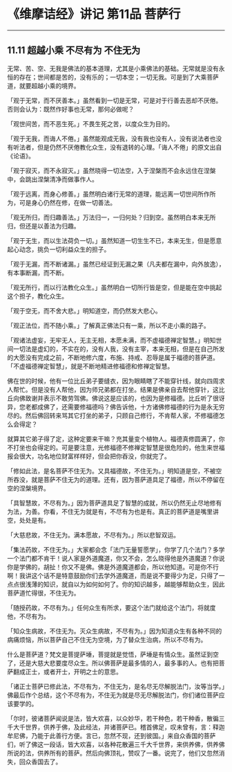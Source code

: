 # 《维摩诘经》讲记 第11品 菩萨行

------

## 11.11 超越小乘 不尽有为 不住无为

无常、苦、空、无我是佛法的基本道理，尤其是小乘佛法的基础。无常就是没有永恒的存在；世间都是苦的，没有乐的；一切本空；一切无我。可是到了大乘菩萨道，就要超越小乘的境界。

「观于无常，而不厌善本。」虽然看到一切是无常，可是对于行善去恶却不厌倦。否则会认为：既然作好事也无常，那何必做呢？

「观世间苦，而不恶生死。」不畏生死之苦，以度众生为目的。

「观于无我，而诲人不倦。」虽然能观成无我，没有我也没有人，没有说法者也没有听法者，但是仍然不厌倦教化众生，没有退转的心理。「诲人不倦」的原文出自《论语》。

「观于寂灭，而不永寂灭。」虽然晓得一切法空，入于涅槃而不会永远住在涅槃中，会跳出涅槃清净而做事作人。

「观于远离，而身心修善。」虽然明白诸行无常的道理，能远离一切世间所作所为，可是身心仍然在修，在做一切善法。

「观无所归，而归趣善法。」万法归一，一归何处？归到空。虽然明白本来无所归，但还是以善法为归趣。

「观于无生，而以生法荷负一切。」虽然知道一切生生不已，本来无生，但是愿意起心动念，挑负一切利益众生的担子。

「观于无漏，而不断诸漏。」虽然已经证到无漏之果（凡夫都在漏中，向外放逸），有本事断漏，而不断。

「观无所行，而以行法教化众生。」虽然明白一切所行皆是空，但是能在空中挑起这个担子，教化众生。

「观于空无，而不舍大悲。」明知道空，而仍然发大悲心。

「观正法位，而不随小乘。」了解真正佛法只有一乘，所以不走小乘的路子。

「观诸法虚妄，无牢无人，无主无相，本愿未满，而不虚福德禅定智慧。」明知世间一切法是虚幻的，不实在的，没有人我，没有主宰，本来无相，但是在自己所发的大愿没有完成之前，不断地修六度，布施、持戒、忍辱是属于福德的菩萨道。「不虚福德禅定智慧」，就是不断地精进修福德和修禅定智慧。

佛在世的时候，他有一位比丘弟子要缝衣，因为眼睛瞎了不能穿针线，就向四周求人帮忙。但是没有人帮他，因为师兄弟都在打坐。结果是佛亲自去帮他穿针，这比丘向佛致谢并表示不敢劳驾佛。佛说这是应该的，也因为是修福德。比丘听了很讶异，您老都成佛了，还需要修福德吗？佛告诉他，十方诸佛修福德的行为是永无穷尽的。然后佛回转来骂其它打坐的弟子，只顾自己修行，不肯帮人家，不修福德怎么会得定？

就算其它弟子得了定，这种定要来干嘛？充其量变个植物人。福德真修圆满了，你不打坐也会得定的。可是要注意，光修福德不修禅定智慧是很危险的，他生来世福报会很大，功名地位财富样样好，但会把你吞没，你就完了。

「修如此法，是名菩萨不住无为。又具福德故，不住无为。」明知道是空，不被空所吞没，就是菩萨不住无为的道理。还有，因为菩萨道具足了福德，所以不停留在空的涅槃境界。

「具智慧故，不尽有为。」因为菩萨道具足了智慧的成就，所以仍然无止尽地修有为法，为善。你看，不住无为就是有，不尽有为也是有。真正的菩萨道是嘴里讲空，处处是有。

「大慈悲故，不住无为。满本愿故，不尽有为。」所以悲智双运。

「集法药故，不住无为。」大家都会念「法门无量誓愿学」，你学了几个法门？多学一个法门都不肯干！说人家是外道魔道，你又不会，怎么晓得他是外道魔道？你说你是学佛的，胡扯！你又不是佛。佛是外道魔道都会，所以他知道。可是你不行啊！我讲这个话不是特意鼓励你们去学外道魔道，而是说不要得少为足，只得了一点点很浅薄的知识，就自以为如何如何了。你的知识越多，越能够帮助众生，因此菩萨道忙得很，不住无为。

「随授药故，不尽有为。」任何众生有所求，要这个法门就给这个法门，将就度他，不尽有为。

「知众生病故，不住无为。灭众生病故，不尽有为。」因为知道众生有各种不同的病痛烦恼，所以菩萨自己不住无为空境，为了替众生治病，所以不尽有为。

什么是菩萨道？梵文是菩提萨埵，菩提就是觉悟，萨埵是有情众生。虽然证到空了，还是大慈大悲要度尽众生。所以佛菩萨是最多情的人，最多事的人。也有把菩萨翻成正士，或者开士，开明之士的意思。

「诸正士菩萨已修此法，不尽有为，不住无为，是名尽无尽解脱法门，汝等当学。」佛最后作个总结，这个不尽有为，不住无为就是尽无尽解脱法门，你们诸位菩萨应该要学的。

「尔时，彼诸菩萨闻说是法，皆大欢喜，以众妙华，若干种色，若干种香，散徧三千大千世界，供养于佛，及此经法，并诸菩萨已。稽首佛足，叹未曾有，言：释迦牟尼佛，乃能于此善行方便。言已，忽然不现，还到彼国。」来自众香国的菩萨们，听了佛这一段话，皆大欢喜，以各种花散遍三千大千世界，来供养佛，供养佛所说的法，供养所有的菩萨。然后向佛顶礼，赞叹了一番。说完了，他们又忽然消失，回众香国去了。

